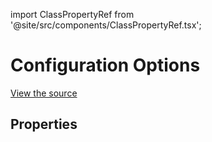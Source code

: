 import ClassPropertyRef from '@site/src/components/ClassPropertyRef.tsx';

# Configuration Options

[View the source](https://github.com/continuedev/continue/blob/main/server/continuedev/core/config.py)

## Properties
